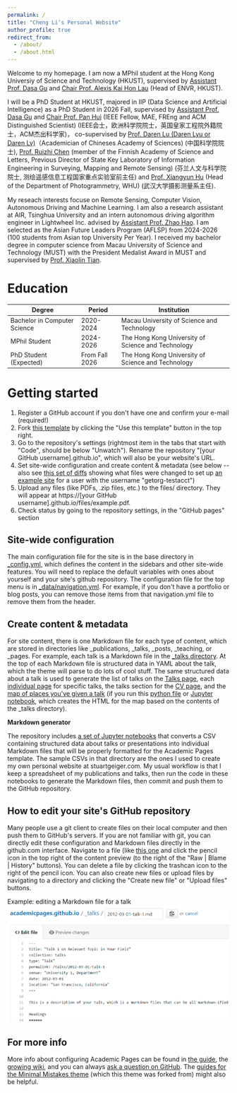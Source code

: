 ```yaml
---
permalink: /
title: "Cheng Li’s Personal Website"
author_profile: true
redirect_from: 
  - /about/
  - /about.html
---
```

Welcome to my homepage. I am now a MPhil student at the Hong Kong Universiy of Science and Technology (HKUST), supervised by [Assistant Prof. Dasa Gu](https://scholar.google.com/citations?user=NUV28h8AAAAJ&hl=en) and [Chair Prof. Alexis Kai Hon Lau](https://scholar.google.com/citations?user=sB519ukAAAAJ&hl=en) (Head of ENVR, HKUST).  

I will be a PhD Student at HKUST, majored in IIP (Data Science and Artificial Intelligence) as a PhD Student in 2026 Fall, supervised by [Assistant Prof. Dasa Gu](https://scholar.google.com/citations?user=NUV28h8AAAAJ&hl=en) and [Chair Prof. Pan Hui](https://scholar.google.com/citations?user=dcDrhzMAAAAJ&hl=zh-CN) (IEEE Fellow, MAE, FREng and ACM Distinguished Scientist) (IEEE会士，欧洲科学院院士，英国皇家工程院外籍院士，ACM杰出科学家)， co-supervised by [Prof. Daren Lu (Daren Lyu or Daren Lv)](https://iap.cas.cn/sourcedb/zw/gbzjrc/ys/200908/t20090805_5548911.html)（Academician of Chineses Academy of Sciences) (中国科学院院士), [Prof. Ruizhi Chen](https://scholar.google.com/citations?user=ViEjhlsAAAAJ&hl=zh-CN)  (member of the Finnish Academy of Science and Letters, Previous Director of State Key Laboratory of Information Engineering in Surveying, Mapping and Remote Sensing) (芬兰人文与科学院院士, 测绘遥感信息工程国家重点实验室前主任) and [Prof. Xiangyun Hu](https://scholar.google.com/citations?user=MVFNsJgAAAAJ&hl=en) (Head of the Department of Photogrammetry, WHU) (武汉大学摄影测量系主任).  

My reseach interests focuse on Remote Sensing, Computer Vision, Autonomous Driving and Machine Learning. I am also a research assistant at AIR, Tsinghua University and an intern autonomous driving algorithm engineer in Lightwheel Inc. advised by [Assistant Prof. Zhao Hao](https://air.tsinghua.edu.cn/en/info/1046/1652.htm). I am selected as the Asian Future Leaders Program (AFLSP) from 2024-2026 (100 students from Asian top University Per Year). I received my bachelor degree in computer science from Macau University of Science and Technology (MUST) with the President Medalist Award in MUST and supervised by [Prof. Xiaolin Tian](https://fie.must.edu.mo/id-1444/person/view/id-539.html).

Education
======
| Degree | Period | Institution |
|--------|--------|-------------|
| Bachelor in Computer Science | 2020-2024 | Macau University of Science and Technology |
| MPhil Student | 2024-2026 | The Hong Kong University of Science and Technology |
| PhD Student (Expected) | From Fall 2026 | The Hong Kong University of Science and Technology |

Getting started
======
1. Register a GitHub account if you don't have one and confirm your e-mail (required!)
1. Fork [this template](https://github.com/academicpages/academicpages.github.io) by clicking the "Use this template" button in the top right. 
1. Go to the repository's settings (rightmost item in the tabs that start with "Code", should be below "Unwatch"). Rename the repository "[your GitHub username].github.io", which will also be your website's URL.
1. Set site-wide configuration and create content & metadata (see below -- also see [this set of diffs](http://archive.is/3TPas) showing what files were changed to set up [an example site](https://getorg-testacct.github.io) for a user with the username "getorg-testacct")
1. Upload any files (like PDFs, .zip files, etc.) to the files/ directory. They will appear at https://[your GitHub username].github.io/files/example.pdf.  
1. Check status by going to the repository settings, in the "GitHub pages" section

Site-wide configuration
------
The main configuration file for the site is in the base directory in [_config.yml](https://github.com/academicpages/academicpages.github.io/blob/master/_config.yml), which defines the content in the sidebars and other site-wide features. You will need to replace the default variables with ones about yourself and your site's github repository. The configuration file for the top menu is in [_data/navigation.yml](https://github.com/academicpages/academicpages.github.io/blob/master/_data/navigation.yml). For example, if you don't have a portfolio or blog posts, you can remove those items from that navigation.yml file to remove them from the header. 

Create content & metadata
------
For site content, there is one Markdown file for each type of content, which are stored in directories like _publications, _talks, _posts, _teaching, or _pages. For example, each talk is a Markdown file in the [_talks directory](https://github.com/academicpages/academicpages.github.io/tree/master/_talks). At the top of each Markdown file is structured data in YAML about the talk, which the theme will parse to do lots of cool stuff. The same structured data about a talk is used to generate the list of talks on the [Talks page](https://academicpages.github.io/talks), each [individual page](https://academicpages.github.io/talks/2012-03-01-talk-1) for specific talks, the talks section for the [CV page](https://academicpages.github.io/cv), and the [map of places you've given a talk](https://academicpages.github.io/talkmap.html) (if you run this [python file](https://github.com/academicpages/academicpages.github.io/blob/master/talkmap.py) or [Jupyter notebook](https://github.com/academicpages/academicpages.github.io/blob/master/talkmap.ipynb), which creates the HTML for the map based on the contents of the _talks directory).

**Markdown generator**

The repository includes [a set of Jupyter notebooks](https://github.com/academicpages/academicpages.github.io/tree/master/markdown_generator
) that converts a CSV containing structured data about talks or presentations into individual Markdown files that will be properly formatted for the Academic Pages template. The sample CSVs in that directory are the ones I used to create my own personal website at stuartgeiger.com. My usual workflow is that I keep a spreadsheet of my publications and talks, then run the code in these notebooks to generate the Markdown files, then commit and push them to the GitHub repository.

How to edit your site's GitHub repository
------
Many people use a git client to create files on their local computer and then push them to GitHub's servers. If you are not familiar with git, you can directly edit these configuration and Markdown files directly in the github.com interface. Navigate to a file (like [this one](https://github.com/academicpages/academicpages.github.io/blob/master/_talks/2012-03-01-talk-1.md) and click the pencil icon in the top right of the content preview (to the right of the "Raw | Blame | History" buttons). You can delete a file by clicking the trashcan icon to the right of the pencil icon. You can also create new files or upload files by navigating to a directory and clicking the "Create new file" or "Upload files" buttons. 

Example: editing a Markdown file for a talk
![Editing a Markdown file for a talk](/images/editing-talk.png)

For more info
------
More info about configuring Academic Pages can be found in [the guide](https://academicpages.github.io/markdown/), the [growing wiki](https://github.com/academicpages/academicpages.github.io/wiki), and you can always [ask a question on GitHub](https://github.com/academicpages/academicpages.github.io/discussions). The [guides for the Minimal Mistakes theme](https://mmistakes.github.io/minimal-mistakes/docs/configuration/) (which this theme was forked from) might also be helpful.
